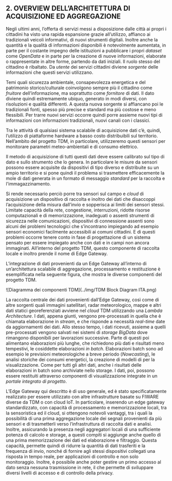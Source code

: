 ## 2. OVERVIEW DELL’ARCHITETTURA DI ACQUISIZIONE ED AGGREGAZIONE

Negli ultimi anni, l’offerta di servizi messi a disposizione dalle città ai
propri i cittadini ha visto una rapida espansione grazie all’utilizzo, affianco
ai tradizionali veicoli informativi, di nuovi strumenti digitali. Inoltre anche
la quantità e la qualità di informazioni disponibili è notevolmente aumentata,
in parte per il costante impegno delle istituzioni a pubblicare i propri
*dataset* come *OpenData* e in parte per la creazione di nuove informazioni,
elaborate o rappresentate in altre forme, partendo da dati iniziali. Il ruolo
stesso del cittadino è ribaltato. Da *utente* dei servizi cittadini diviene
*sorgente* delle informazioni che questi servizi utilizzano.

Temi quali sicurezza ambientale, consapevolezza energetica e del patrimonio
storico/culturale coinvolgono sempre più il cittadino come *fruitore*
dell’informazione, ma soprattutto come *fornitore* di dati. Il dato diviene
quindi estremamente ubiquo, generato in modi diversi, con risoluzioni e qualità
differenti. A questa nuova sorgente si affiancano poi le tradizionali fonti,
spesso più precise e standard ma più costose e meno flessibili. Per trarre
nuovi servizi occorre quindi porre assieme nuovi tipi di informazioni con
informazioni tradizionali, nuovi canali con i classici.

Tra le attività di qualsiasi sistema scalabile di acquisizione dati c’è,
quindi, l’utilizzo di piattaforme hardware a basso costo distribuibili sul
territorio. Nell’ambito del progetto TDM, in particolare, utilizzeremo questi
sensori per monitorare parametri meteo-ambientali e di consumo elettrico.

Il metodo di acquisizione di tutti questi dati deve essere calibrato sul tipo
di dato e sullo strumento che lo genera. In particolare le misure da sensori
possono essere acquisite da dispositivi di tipo diverso e distribuite su un
ampio territorio e si pone quindi il problema si trasmettere efficacemente la
mole di dati generata in un formato di messaggio *standard* per la raccolta e
l'immagazzinamento.

Si rende necessario perciò porre tra sensori sul campo e *cloud* di
acquisizione un dispositivo di raccolta e inoltro dei dati che disaccoppi
l’acquisizione della misura dall’invio e sopperisca ai limiti dei sensori
stessi. Limitate capacità della rete, congestione, interruzioni, ridotte
risorse computazionali e di memorizzazione, inadeguati o assenti strumenti di
sicurezza nelle comunicazioni, dispositivi di connessione assenti sono alcuni
dei problemi tecnologici che s’incontrano impiegando ad esempio sensori
economici facilmente accessibili ai comuni cittadini. E di questi problemi
occorre tenere conto in fase di progettazione di un sistema pensato per essere
impiegato anche con dati e in campi non ancora immaginati. All’interno del
progetto TDM, questo componente di raccolta locale e inoltro prende il nome di
Edge Gateway.  

L’integrazione di dati provenienti da un Edge Gateway all’interno di
un’architettura scalabile di aggregazione, processamento e restituzione è
esemplificata nella seguente figura, che mostra le diverse componenti del
progetto TDM. 

![Diagramma dei componenti TDM](../img/TDM Block Diagram ITA.png)

La raccolta centrale dei dati provenienti dall’Edge Gateway, così come di altre
sorgenti quali immagini satellitari, radar meteorologico, mappe e altri dati
statici georeferenziati avviene nel *cloud* TDM utilizzando una *Lambda
Architecture*. I dati, appena giunti, vengono pre-processati in quella che è
chiamata elaborazione in *stream*, e che risponde a necessità *real-time* date
da aggiornamenti dei dati. Allo stesso tempo, i dati ricevuti, assieme a quelli
pre-processati vengono salvati nei sistemi di *storage BigData* dove rimangono
disponibili per lavorazioni successive. Parte di questi poi alimentano
elaborazioni più lunghe, che richiedono più dati e risultati meno tempestivi,
le cosiddette elaborazioni *in batch*. Elaborazioni batch sono ad esempio le
previsioni meteorologiche a breve periodo (*Nowcasting*), le analisi storiche
dei consumi energetici, la creazione di modelli di per la visualizzazione. Come
per tutti gli altri dati, anche i risultati delle elaborazioni in batch sono
archiviate nello storage. I dati, poi, possono essere restituiti attraverso
componenti di visualizzazione integrate in un *portale integrato di progetto*.

L’Edge Gateway qui descritto è di uso generale, ed è stato specificatamente
realizzato per essere utilizzato con altre infrastrutture basate su FIWARE
diverse da TDM o con cloud IoT. In particolare, inserendo un edge gateway
standardizzato, con capacità di processamento e memorizzazione locali, tra la
sensoristica ed il cloud, si ottengono notevoli vantaggi, tra i quali la
possibilità di una prima aggregazione locale dei segnali provenienti da più
sensori e di trasmetterli verso l’infrastruttura di raccolta dati e analisi.
Inoltre, assicurando la presenza negli aggregatori locali di una sufficiente
potenza di calcolo e storage, a questi compiti si aggiunge anche quello di una
prima memorizzazione dei dati ed elaborazione e filtraggio. Questa capacità,
permette quindi di ridurre la quantità di dati trasferiti e la frequenza di
invio, nonché di fornire agli stessi dispositivi collegati una risposta in
tempo reale, per applicazioni di controllo e non solo monitoraggio. Inoltre, è
possibile anche poter gestire un primo accesso al dato senza nessuna
trasmissione in rete, il che permette di sviluppare diversi livelli di accesso
e di controllo della privacy.
